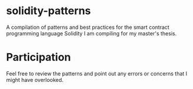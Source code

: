# solidity-patterns
A compilation of patterns and best practices for the smart contract programming language Solidity I am compiling for my master's thesis.

# Participation
Feel free to review the patterns and point out any errors or concerns that I might have overlooked.
